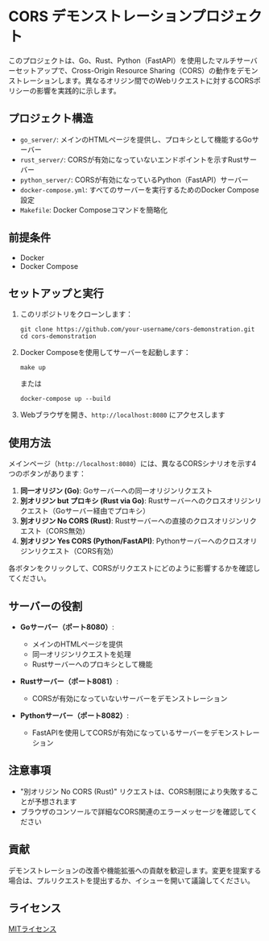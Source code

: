 # CORS デモンストレーションプロジェクト

このプロジェクトは、Go、Rust、Python（FastAPI）を使用したマルチサーバーセットアップで、Cross-Origin Resource Sharing（CORS）の動作をデモンストレーションします。異なるオリジン間でのWebリクエストに対するCORSポリシーの影響を実践的に示します。

## プロジェクト構造

- `go_server/`: メインのHTMLページを提供し、プロキシとして機能するGoサーバー
- `rust_server/`: CORSが有効になっていないエンドポイントを示すRustサーバー
- `python_server/`: CORSが有効になっているPython（FastAPI）サーバー
- `docker-compose.yml`: すべてのサーバーを実行するためのDocker Compose設定
- `Makefile`: Docker Composeコマンドを簡略化

## 前提条件

- Docker
- Docker Compose

## セットアップと実行

1. このリポジトリをクローンします：
   ```
   git clone https://github.com/your-username/cors-demonstration.git
   cd cors-demonstration
   ```

2. Docker Composeを使用してサーバーを起動します：
   ```
   make up
   ```
   または
   ```
   docker-compose up --build
   ```

3. Webブラウザを開き、`http://localhost:8080` にアクセスします

## 使用方法

メインページ（`http://localhost:8080`）には、異なるCORSシナリオを示す4つのボタンがあります：

1. **同一オリジン (Go)**: Goサーバーへの同一オリジンリクエスト
2. **別オリジン but プロキシ (Rust via Go)**: Rustサーバーへのクロスオリジンリクエスト（Goサーバー経由でプロキシ）
3. **別オリジン No CORS (Rust)**: Rustサーバーへの直接のクロスオリジンリクエスト（CORS無効）
4. **別オリジン Yes CORS (Python/FastAPI)**: Pythonサーバーへのクロスオリジンリクエスト（CORS有効）

各ボタンをクリックして、CORSがリクエストにどのように影響するかを確認してください。

## サーバーの役割

- **Goサーバー（ポート8080）**:
  - メインのHTMLページを提供
  - 同一オリジンリクエストを処理
  - Rustサーバーへのプロキシとして機能

- **Rustサーバー（ポート8081）**:
  - CORSが有効になっていないサーバーをデモンストレーション

- **Pythonサーバー（ポート8082）**:
  - FastAPIを使用してCORSが有効になっているサーバーをデモンストレーション

## 注意事項

- "別オリジン No CORS (Rust)" リクエストは、CORS制限により失敗することが予想されます
- ブラウザのコンソールで詳細なCORS関連のエラーメッセージを確認してください

## 貢献

デモンストレーションの改善や機能拡張への貢献を歓迎します。変更を提案する場合は、プルリクエストを提出するか、イシューを開いて議論してください。

## ライセンス

[MITライセンス](LICENSE)